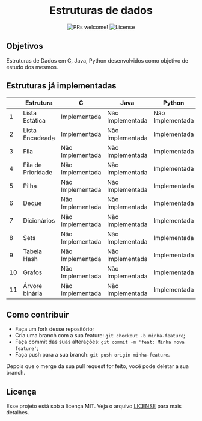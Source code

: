 <h1 align="center">
  Estruturas de dados
</h1>


<p align="center">
 <img src="https://img.shields.io/static/v1?label=PRs&message=welcome&color=7159c1&labelColor=000000" alt="PRs welcome!" />
  <img alt="License" src="https://img.shields.io/static/v1?label=license&message=MIT&color=7159c1&labelColor=000000">
</p>

## Objetivos

Estruturas de Dados em C, Java, Python desenvolvidos como objetivo de estudo dos mesmos.

## Estruturas já implementadas

|    | Estrutura                 | C | Java | Python |
|----|-------------------------------------|-------|------|--------|
| 1  | Lista Estática            | Implementada | Não Implementada | Não Implementada |
| 2  | Lista Encadeada           | Implementada | Não Implementada | Implementada |
| 3  | Fila         | Não Implementada| Não Implementada | Implementada |
| 4  | Fila de Prioridade        | Não Implementada| Não Implementada | Implementada |
| 5  | Pilha         | Não Implementada| Não Implementada | Implementada |
| 6  | Deque         | Não Implementada| Não Implementada | Implementada |
| 7  | Dicionários         | Não Implementada| Não Implementada | Implementada |
| 8  | Sets         | Não Implementada| Não Implementada | Implementada |
| 9  | Tabela Hash         | Não Implementada| Não Implementada | Implementada |
| 10  | Grafos         | Não Implementada | Não Implementada | Implementada |
| 11  | Árvore binária         | Não Implementada | Não Implementada | Implementada |

## Como contribuir

- Faça um fork desse repositório;
- Cria uma branch com a sua feature: `git checkout -b minha-feature`;
- Faça commit das suas alterações: `git commit -m 'feat: Minha nova feature'`;
- Faça push para a sua branch: `git push origin minha-feature`.

Depois que o merge da sua pull request for feito, você pode deletar a sua branch.

## Licença

Esse projeto está sob a licença MIT. Veja o arquivo [LICENSE](LICENSE.md) para mais detalhes.

